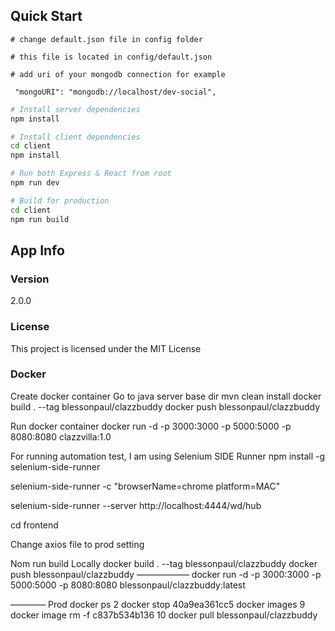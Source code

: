 ## Quick Start

```
# change default.json file in config folder

# this file is located in config/default.json

# add uri of your mongodb connection for example

 "mongoURI": "mongodb://localhost/dev-social",

```

```bash
# Install server dependencies
npm install

# Install client dependencies
cd client
npm install

# Run both Express & React from root
npm run dev

# Build for production
cd client
npm run build
```

## App Info

### Version

2.0.0

### License

This project is licensed under the MIT License

### Docker

Create docker container
Go to java server base dir
mvn clean install
docker build . --tag blessonpaul/clazzbuddy
docker push blessonpaul/clazzbuddy

Run docker container
docker run -d -p 3000:3000 -p 5000:5000 -p 8080:8080 clazzvilla:1.0

For running automation test, I am using Selenium SIDE Runner
npm install -g selenium-side-runner

selenium-side-runner -c "browserName=chrome platform=MAC"

selenium-side-runner --server http://localhost:4444/wd/hub

cd frontend

Change axios file to prod setting

Nom run build
Locally
docker build . --tag blessonpaul/clazzbuddy
docker push blessonpaul/clazzbuddy
——————
docker run -d -p 3000:3000 -p 5000:5000 -p 8080:8080 blessonpaul/clazzbuddy:latest

————
Prod
docker ps
2 docker stop 40a9ea361cc5
docker images
9 docker image rm -f c837b534b136
10 docker pull blessonpaul/clazzbuddy
